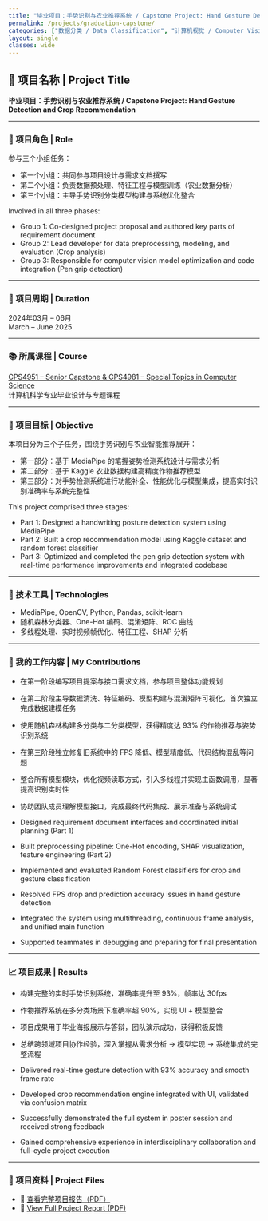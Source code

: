 ```yaml
---
title: "毕业项目：手势识别与农业推荐系统 / Capstone Project: Hand Gesture Detection and Crop Recommendation"
permalink: /projects/graduation-capstone/
categories: ["数据分类 / Data Classification", "计算机视觉 / Computer Vision"]
layout: single
classes: wide
---
```


## 🧠 项目名称 | Project Title  
**毕业项目：手势识别与农业推荐系统 / Capstone Project: Hand Gesture Detection and Crop Recommendation**

---

### 👤 项目角色 | Role  
参与三个小组任务：  
- 第一个小组：共同参与项目设计与需求文档撰写  
- 第二个小组：负责数据预处理、特征工程与模型训练（农业数据分析）  
- 第三个小组：主导手势识别分类模型构建与系统优化整合  

Involved in all three phases:  
- Group 1: Co-designed project proposal and authored key parts of requirement document  
- Group 2: Lead developer for data preprocessing, modeling, and evaluation (Crop analysis)  
- Group 3: Responsible for computer vision model optimization and code integration (Pen grip detection)

---

### 📆 项目周期 | Duration  
2024年03月 – 06月  
March – June 2025

---

### 📚 所属课程 | Course  
[CPS4951 – Senior Capstone & CPS4981 – Special Topics in Computer Science](/courses/fall-2025/)  
计算机科学专业毕业设计与专题课程

---

### 🎯 项目目标 | Objective  
本项目分为三个子任务，围绕手势识别与农业智能推荐展开：  
- 第一部分：基于 MediaPipe 的笔握姿势检测系统设计与需求分析  
- 第二部分：基于 Kaggle 农业数据构建高精度作物推荐模型  
- 第三部分：对手势检测系统进行功能补全、性能优化与模型集成，提高实时识别准确率与系统完整性  

This project comprised three stages:  
- Part 1: Designed a handwriting posture detection system using MediaPipe  
- Part 2: Built a crop recommendation model using Kaggle dataset and random forest classifier  
- Part 3: Optimized and completed the pen grip detection system with real-time performance improvements and integrated codebase

---

### 🔧 技术工具 | Technologies  
- MediaPipe, OpenCV, Python, Pandas, scikit-learn  
- 随机森林分类器、One-Hot 编码、混淆矩阵、ROC 曲线  
- 多线程处理、实时视频帧优化、特征工程、SHAP 分析

---

### 🧠 我的工作内容 | My Contributions  
- 在第一阶段编写项目提案与接口需求文档，参与项目整体功能规划  
- 在第二阶段主导数据清洗、特征编码、模型构建与混淆矩阵可视化，首次独立完成数据建模任务  
- 使用随机森林构建多分类与二分类模型，获得精度达 93% 的作物推荐与姿势识别系统  
- 在第三阶段独立修复旧系统中的 FPS 降低、模型精度低、代码结构混乱等问题  
- 整合所有模型模块，优化视频读取方式，引入多线程并实现主函数调用，显著提高识别实时性  
- 协助团队成员理解模型接口，完成最终代码集成、展示准备与系统调试

- Designed requirement document interfaces and coordinated initial planning (Part 1)  
- Built preprocessing pipeline: One-Hot encoding, SHAP visualization, feature engineering (Part 2)  
- Implemented and evaluated Random Forest classifiers for crop and gesture classification  
- Resolved FPS drop and prediction accuracy issues in hand gesture detection  
- Integrated the system using multithreading, continuous frame analysis, and unified main function  
- Supported teammates in debugging and preparing for final presentation

---

### 📈 项目成果 | Results  
- 构建完整的实时手势识别系统，准确率提升至 93%，帧率达 30fps  
- 作物推荐系统在多分类场景下准确率超 90%，实现 UI + 模型整合  
- 项目成果用于毕业海报展示与答辩，团队演示成功，获得积极反馈  
- 总结跨领域项目协作经验，深入掌握从需求分析 → 模型实现 → 系统集成的完整流程  

- Delivered real-time gesture detection with 93% accuracy and smooth frame rate  
- Developed crop recommendation engine integrated with UI, validated via confusion matrix  
- Successfully demonstrated the full system in poster session and received strong feedback  
- Gained comprehensive experience in interdisciplinary collaboration and full-cycle project execution

---

### 🔗 项目资料 | Project Files  
- 📎 [查看完整项目报告（PDF）](https://kermit0125.github.io/files/Capstone_FinalProjectReport.pdf)  
- 📎 [View Full Project Report (PDF)](https://kermit0125.github.io/files/Capstone_FinalProjectReport.pdf)
